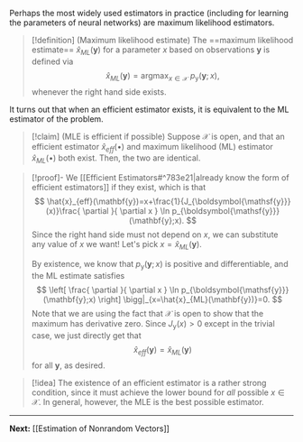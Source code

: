 Perhaps the most widely used estimators in practice (including for learning the parameters of neural networks) are maximum likelihood estimators.

> [!definition] (Maximum likelihood estimate)
> The ==maximum likelihood estimate== $\hat{x}_{ML}(\mathbf{y})$ for a parameter $x$ based on observations $\mathbf{y}$ is defined via
> $$
> \hat{x}_{ML}(\mathbf{y})=\mathop{\arg\max}_{x \in \mathcal{X}}\ p_{\boldsymbol{\mathsf{y}}}(\mathbf{y};x),
> $$
> whenever the right hand side exists.

It turns out that when an efficient estimator exists, it is equivalent to the ML estimator of the problem. 

> [!claim] (MLE is efficient if possible)
> Suppose $\mathcal{X}$ is open, and that an efficient estimator $\hat{x}_{eff}(\bullet)$ and maximum likelihood (ML) estimator $\hat{x}_{ML}(\bullet)$ both exist. Then, the two are identical.

> [!proof]-
> We [[Efficient Estimators#^783e21|already know the form of efficient estimators]] if they exist, which is that
> $$
> \hat{x}_{eff}(\mathbf{y})=x+\frac{1}{J_{\boldsymbol{\mathsf{y}}}(x)}\frac{ \partial }{ \partial x } \ln p_{\boldsymbol{\mathsf{y}}}(\mathbf{y};x).
> $$
> Since the right hand side must not depend on $x$, we can substitute any value of $x$ we want! Let's pick $x=\hat{x}_{ML}(\mathbf{y})$.
> 
> By existence, we know that $p_{\boldsymbol{\mathsf{y}}}(\mathbf{y};x)$ is positive and differentiable, and the ML estimate satisfies
> $$
> \left[ \frac{ \partial }{ \partial x } \ln p_{\boldsymbol{\mathsf{y}}}(\mathbf{y};x) \right] \bigg|_{x=\hat{x}_{ML}(\mathbf{y})}=0.
> $$
> Note that we are using the fact that $\mathcal{X}$ is open to show that the maximum has derivative zero. Since $J_{\boldsymbol{\mathsf{y}}}(x)>0$ except in the trivial case, we just directly get that
> $$
> \hat{x}_{eff}(\mathbf{y})=\hat{x}_{ML}(\mathbf{y})
> $$
> for all $\mathbf{y}$, as desired.

> [!idea]
> The existence of an efficient estimator is a rather strong condition, since it must achieve the lower bound for *all* possible $x \in \mathcal{X}$. In general, however, the MLE is the best possible estimator.

---

**Next:** [[Estimation of Nonrandom Vectors]]

